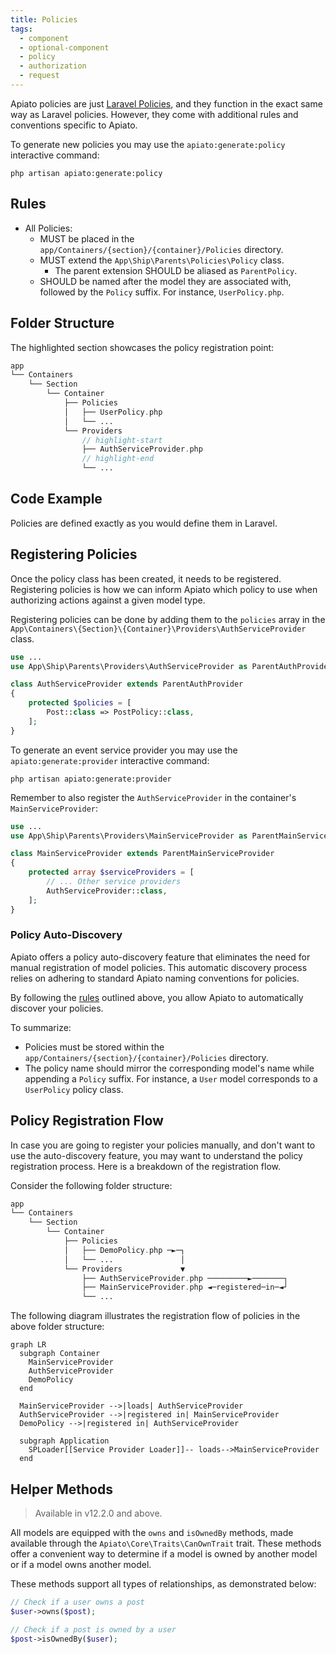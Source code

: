 ```yaml
---
title: Policies
tags:
  - component
  - optional-component
  - policy
  - authorization
  - request
---
```


Apiato policies are just [Laravel Policies](https://laravel.com/docs/authorization),
and they function in the exact same way as Laravel policies.
However, they come with additional rules and conventions specific to Apiato.

To generate new policies you may use the `apiato:generate:policy` interactive command:

```
php artisan apiato:generate:policy
```

## Rules

- All Policies:
  - MUST be placed in the `app/Containers/{section}/{container}/Policies` directory.
  - MUST extend the `App\Ship\Parents\Policies\Policy` class.
    - The parent extension SHOULD be aliased as `ParentPolicy`.
  - SHOULD be named after the model they are associated with, followed by the `Policy` suffix. For instance, `UserPolicy.php`.


## Folder Structure

The highlighted section showcases the policy registration point:

```php
app
└── Containers
    └── Section
        └── Container
            ├── Policies
            │   ├── UserPolicy.php
            │   └── ...
            └── Providers
                // highlight-start
                ├── AuthServiceProvider.php
                // highlight-end
                └── ...
```

## Code Example

Policies are defined exactly as you would define them in Laravel.

## Registering Policies

Once the policy class has been created, it needs to be registered.
Registering policies is
how we can inform Apiato which policy to use when authorizing actions against a given model type.

Registering policies can be done
by adding them to the `policies` array in the `App\Containers\{Section}\{Container}\Providers\AuthServiceProvider` class.

```php
use ...
use App\Ship\Parents\Providers\AuthServiceProvider as ParentAuthProvider;

class AuthServiceProvider extends ParentAuthProvider
{
    protected $policies = [
        Post::class => PostPolicy::class,
    ];
}
```

To generate an event service provider
you may use the `apiato:generate:provider` interactive command:

```
php artisan apiato:generate:provider
```

Remember to also register the `AuthServiceProvider` in the container's `MainServiceProvider`:

```php
use ...
use App\Ship\Parents\Providers\MainServiceProvider as ParentMainServiceProvider;

class MainServiceProvider extends ParentMainServiceProvider
{
    protected array $serviceProviders = [
        // ... Other service providers
        AuthServiceProvider::class,
    ];
}
```

### Policy Auto-Discovery

Apiato offers a policy auto-discovery feature that eliminates the need for manual registration of model policies.
This automatic discovery process relies on adhering to standard Apiato naming conventions for policies.

By following the [rules](#rules) outlined above, you allow Apiato to automatically discover your policies.

To summarize:

- Policies must be stored within the `app/Containers/{section}/{container}/Policies` directory.
- The policy name should mirror the corresponding model's name while appending a `Policy` suffix. For instance, a `User` model corresponds to a `UserPolicy` policy class.

## Policy Registration Flow

In case you are going to register your policies manually, and don't want to use the auto-discovery feature,
you may want to understand the policy registration process.
Here is a breakdown of the registration flow.

Consider the following folder structure:

```php
app
└── Containers
    └── Section
        └── Container
            ├── Policies
            │   ├── DemoPolicy.php ─►─┐
            │   └── ...               │                                                                                         
            └── Providers             ▼
                ├── AuthServiceProvider.php ─────────►───────┐
                ├── MainServiceProvider.php ◄─registered─in─◄┘
                └── ...

```

The following diagram illustrates the registration flow of policies in the above folder structure:

```mermaid
graph LR
  subgraph Container
    MainServiceProvider
    AuthServiceProvider
    DemoPolicy
  end
  
  MainServiceProvider -->|loads| AuthServiceProvider
  AuthServiceProvider -->|registered in| MainServiceProvider
  DemoPolicy -->|registered in| AuthServiceProvider

  subgraph Application
    SPLoader[[Service Provider Loader]]-- loads-->MainServiceProvider
  end
```

## Helper Methods

> Available in v12.2.0 and above.

All models are equipped with the `owns` and `isOwnedBy` methods,
made available through the `Apiato\Core\Traits\CanOwnTrait` trait.
These methods offer a convenient way to determine if a model is owned by another model or if a model owns another model.

These methods support all types of relationships, as demonstrated below:

```php
// Check if a user owns a post
$user->owns($post);

// Check if a post is owned by a user
$post->isOwnedBy($user);
```
